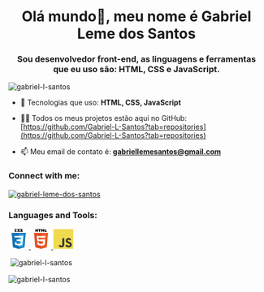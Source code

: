 <h1 align="center">Olá mundo👋, meu nome é Gabriel Leme dos Santos</h1>
<h3 align="center">Sou desenvolvedor front-end, as linguagens e ferramentas que eu uso são: HTML, CSS e JavaScript.</h3>

<p align="left"> <img src="https://komarev.com/ghpvc/?username=gabriel-l-santos&label=Profile%20views&color=0eb42f&style=plastic" alt="gabriel-l-santos" /> </p>

- 🌱 Tecnologias que uso: **HTML, CSS, JavaScript**

- 👨‍💻 Todos os meus projetos estão aqui no GitHub: [https://github.com/Gabriel-L-Santos?tab=repositories](https://github.com/Gabriel-L-Santos?tab=repositories)

- 📫 Meu email de contato é: **gabriellemesantos@gmail.com**

<h3 align="left">Connect with me:</h3>
<p align="left">
<a href="https://linkedin.com/in/gabriel-leme-dos-santos" target="blank"><img align="center" src="https://raw.githubusercontent.com/rahuldkjain/github-profile-readme-generator/master/src/images/icons/Social/linked-in-alt.svg" alt="gabriel-leme-dos-santos" height="30" width="40" /></a>
</p>

<h3 align="left">Languages and Tools:</h3>
<p align="left"> <a href="https://www.w3schools.com/css/" target="_blank" rel="noreferrer"> <img src="https://raw.githubusercontent.com/devicons/devicon/master/icons/css3/css3-original-wordmark.svg" alt="css3" width="40" height="40"/> </a> <a href="https://www.w3.org/html/" target="_blank" rel="noreferrer"> <img src="https://raw.githubusercontent.com/devicons/devicon/master/icons/html5/html5-original-wordmark.svg" alt="html5" width="40" height="40"/> </a> <a href="https://developer.mozilla.org/en-US/docs/Web/JavaScript" target="_blank" rel="noreferrer"> <img src="https://raw.githubusercontent.com/devicons/devicon/master/icons/javascript/javascript-original.svg" alt="javascript" width="40" height="40"/> </a> </p>

<p>&nbsp;<img align="center" src="https://github-readme-stats.vercel.app/api?username=gabriel-l-santos&show_icons=true&theme=synthwave&title_color=d512e2&text_color=00fffb&locale=pt-br" alt="gabriel-l-santos" /></p>

<p><img align="center" src="https://github-readme-streak-stats.herokuapp.com/?user=gabriel-l-santos&theme=dark" alt="gabriel-l-santos" /></p>
